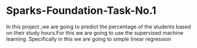 # Sparks-Foundation-Task-No.1
In this project ,we are going to predict the percentage of the students based on their study hours.For this we are going to use the supervised machine learning .Specifically in this we are going to simple linear regression

